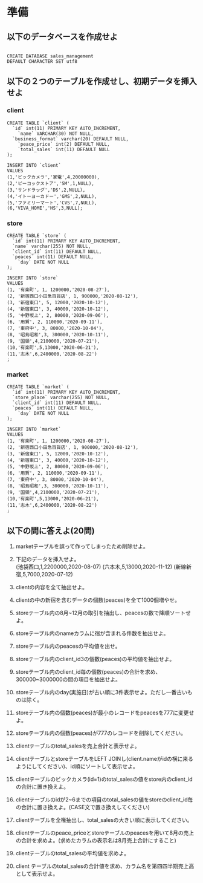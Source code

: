 # 準備

## 以下のデータベースを作成せよ

```

CREATE DATABASE sales_management
DEFAULT CHARACTER SET utf8
```

## 以下の２つのテーブルを作成せし、初期データを挿入せよ

### client

```
CREATE TABLE `client` (
  `id` int(11) PRIMARY KEY AUTO_INCREMENT,
	`name` VARCHAR(30) NOT NULL,
  `business_format` varchar(20) DEFAULT NULL,
	`peace_price` int(2) DEFAULT NULL,
	`total_sales` int(11) DEFAULT NULL
);

INSERT INTO `client`
VALUES
(1,'ビックカメラ','家電',4,20000000),
(2,'ピーコックストア','SM',1,NULL),
(3,'サンドラッグ','DS',2,NULL),
(4,'イトーヨーカドー','GMS',2,NULL),
(5,'ファミリーマート','CVS',7,NULL),
(6,'VIVA_HOME','HS',3,NULL);

```

### store

```
CREATE TABLE `store` (
  `id` int(11) PRIMARY KEY AUTO_INCREMENT,
  `name` varchar(255) NOT NULL,
  `client_id` int(11) DEFAULT NULL,
  `peaces` int(11) DEFAULT NULL,
	`day` DATE NOT NULL
);

INSERT INTO `store`
VALUES
(1, '有楽町', 1, 1200000,'2020-08-27'),
(2, '新宿西口小田急百貨店', 1, 900000,'2020-08-12'),
(3, '新宿東口', 5, 12000,'2020-10-12'),
(4, '新宿東口', 3, 40000,'2020-10-12'),
(5, '中野坂上', 2, 80000,'2020-09-06'),
(6, '用賀', 2, 110000,'2020-09-11'),
(7, '東府中', 3, 80000,'2020-10-04'),
(8, '昭島昭和',3, 300000,'2020-10-11'),
(9, '国領',4,2100000,'2020-07-21'),
(10,'有楽町',5,13000,'2020-06-21'),
(11,'志木',6,2400000,'2020-08-22')
;

```

### market
```
CREATE TABLE `market` (
  `id` int(11) PRIMARY KEY AUTO_INCREMENT,
  `store_place` varchar(255) NOT NULL,
  `client_id` int(11) DEFAULT NULL,
  `peaces` int(11) DEFAULT NULL,
	`day` DATE NOT NULL
);

INSERT INTO `market`
VALUES
(1, '有楽町', 1, 1200000,'2020-08-27'),
(2, '新宿西口小田急百貨店', 1, 900000,'2020-08-12'),
(3, '新宿東口', 5, 12000,'2020-10-12'),
(4, '新宿東口', 3, 40000,'2020-10-12'),
(5, '中野坂上', 2, 80000,'2020-09-06'),
(6, '用賀', 2, 110000,'2020-09-11'),
(7, '東府中', 3, 80000,'2020-10-04'),
(8, '昭島昭和',3, 300000,'2020-10-11'),
(9, '国領',4,2100000,'2020-07-21'),
(10,'有楽町',5,13000,'2020-06-21'),
(11,'志木',6,2400000,'2020-08-22')
;
```

## 以下の問に答えよ(20問)

1. marketテーブルを誤って作ってしまったため削除せよ。

1. 下記のデータを挿入せよ。  
(池袋西口,1,2200000,2020-08-07)
(六本木,5,13000,2020-11-12)
(新線新宿,5,7000,2020-07-12)

1. clientの内容を全て抽出せよ。

1. clientの中の新宿を含むデータの個数(peaces)を全て1000個増やせ。

1. storeテーブル内の8月~12月の取引を抽出し、peacesの数で降順ソートせよ。

1. storeテーブル内のnameカラムに宿が含まれる件数を抽出せよ。

1. storeテーブル内のpeacesの平均値を出せ。

1. storeテーブル内のclient_id3の個数(peaces)の平均値を抽出せよ。

1. storeテーブル内のclient_id毎の個数(peaces)の合計を求め、300000~3000000の間の項目を抽出せよ。

1. storeテーブル内のday(実施日)が古い順に3件表示せよ。ただし一番古いものは除く。

1. storeテーブル内の個数(peaces)が最小のレコードをpeacesを777に変更せよ。

1. storeテーブル内の個数(peaces)が777のレコードを削除してください。

1. clientテーブルのtotal_salesを売上合計と表示せよ。

1. clientテーブルとstoreテーブルをLEFT JOINし(client.nameがidの横に来るようにしてください)、id順にソートして表示せよ。

1. clientテーブルのビックカメラ(id=1)のtotal_salesの値をstore内のclient_idの合計に置き換えよ。

1. clientテーブルのidが2~6までの項目のtotal_salesの値をstoreのclient_id毎の合計に置き換えよ。(CASE文で置き換えしてください)

1. clientテーブルを全権抽出し、total_salesの大きい順に表示してください。

1. clientテーブルのpeace_priceとstoreテーブルのpeacesを用いて8月の売上の合計を求めよ。(求めたカラムの表示名は8月売上合計にすること)

1. clientテーブルのtotal_salesの平均値を求めよ。

1. client テーブルのtotal_salesの合計値を求め、カラム名を第四四半期売上高として表示せよ。


